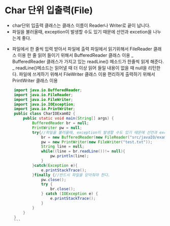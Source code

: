 # Char 단위 입출력(File)

- char단위 입출력 클래스는 클래스 이름이 Reader나 Writer로 끝이 납니다.
- 파일을 불러올때, exception이 발생할 수도 있기 때문에 선언과 excetion을 나누는게 좋다.

* 파일에서 한 줄씩 입력 받아서 파일에 출력
  파일에서 읽기위해서 FileReader 클래스 이용
  한 줄 읽어 들이기 위해서 BufferedReader 클래스 이용
  _ BufferedReader 클래스가 가지고 있는 readLine() 메소드가 한줄씩 읽게 해준다.
  _ readLine()메소드는 읽어낼 때 더 이상 읽어 들일 내용이 없을 때 null을 리턴한다.
  파일에 쓰게하기 위해서 FileWriter 클래스 이용
  편리하게 출력하기 위해서 PrintWriter 클래스 이용

````java
    import java.io.BufferedReader;
    import java.io.FileReader;
    import java.io.FileWriter;
    import java.io.IOException;
    import java.io.PrintWriter;
    public class CharIOExam02 {
        public static void main(String[] args) {
            BufferedReader br = null;
            PrintWriter pw = null;
            try{//파일을 불러올때, exception이 발생할 수도 있기 때문에 선언과 excetion을 나누는게 좋다.
                br = new BufferedReader(new FileReader("src/javaIO/exam/CharIOExam02.java"));
                pw = new PrintWriter(new FileWriter("test.txt"));
                String line = null;
                while((line = br.readLine())!= null){
                    pw.println(line);
                }
            }catch(Exception e){
                e.printStackTrace();
            }finally {//반드시 파일을 닫아줘야 한다.
                pw.close();
                try {
                    br.close();
                } catch (IOException e) {
                    e.printStackTrace();
                }
            }
        }
    }
	```
````
